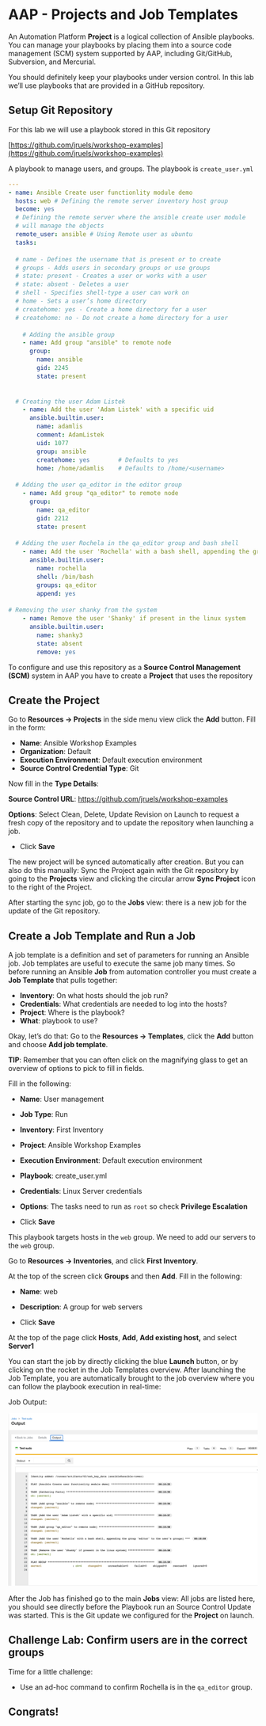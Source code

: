 # AAP - Projects and Job Templates

An Automation Platform **Project** is a logical collection of Ansible playbooks. You can manage your playbooks by placing them into a source code management (SCM) system supported by AAP, including Git/GitHub, Subversion, and Mercurial.

You should definitely keep your playbooks under version control. In this lab we’ll use playbooks that are provided in a GitHub repository.



## Setup Git Repository

For this lab we will use a playbook stored in this Git repository

[https://github.com/jruels/workshop-examples](https://github.com/jruels/workshop-examples)

A playbook to manage users, and groups. The playbook is `create_user.yml`

```yaml
---
- name: Ansible Create user functionlity module demo
  hosts: web # Defining the remote server inventory host group
  become: yes
  # Defining the remote server where the ansible create user module
  # will manage the objects
  remote_user: ansible # Using Remote user as ubuntu
  tasks:

  # name - Defines the username that is present or to create
  # groups - Adds users in secondary groups or use groups
  # state: present - Creates a user or works with a user
  # state: absent - Deletes a user
  # shell - Specifies shell-type a user can work on
  # home - Sets a user’s home directory
  # createhome: yes - Create a home directory for a user
  # createhome: no - Do not create a home directory for a user

    # Adding the ansible group
    - name: Add group "ansible" to remote node
      group:
        name: ansible
        gid: 2245
        state: present


  # Creating the user Adam Listek
    - name: Add the user 'Adam Listek' with a specific uid
      ansible.builtin.user:
        name: adamlis
        comment: AdamListek
        uid: 1077
        group: ansible
        createhome: yes        # Defaults to yes
        home: /home/adamlis    # Defaults to /home/<username>

  # Adding the user qa_editor in the editor group
    - name: Add group "qa_editor" to remote node
      group:
        name: qa_editor
        gid: 2212
        state: present

  # Adding the user Rochela in the qa_editor group and bash shell
    - name: Add the user 'Rochella' with a bash shell, appending the group 'editor' to the user's groups
      ansible.builtin.user:
        name: rochella
        shell: /bin/bash
        groups: qa_editor
        append: yes

# Removing the user shanky from the system
    - name: Remove the user 'Shanky' if present in the linux system
      ansible.builtin.user:
        name: shanky3
        state: absent
        remove: yes
```



To configure and use this repository as a **Source Control Management (SCM)** system in AAP you have to create a **Project** that uses the repository



## Create the Project

Go to **Resources → Projects** in the side menu view click the **Add** button. Fill in the form: 

* **Name**: Ansible Workshop Examples
* **Organization**: Default
* **Execution Environment**: Default execution environment
* **Source Control Credential Type**: Git

Now fill in the **Type Details**: 

**Source Control URL**: https://github.com/jruels/workshop-examples

**Options**: Select Clean, Delete, Update Revision on Launch to request a fresh copy of the repository and to update the repository when launching a job.

* Click **Save**

The new project will be synced automatically after creation. But you can also do this manually: Sync the Project again with the Git repository by going to the **Projects** view and clicking the circular arrow **Sync Project** icon to the right of the Project.

After starting the sync job, go to the **Jobs** view: there is a new job for the update of the Git repository.



## Create a Job Template and Run a Job

A job template is a definition and set of parameters for running an Ansible job. Job templates are useful to execute the same job many times. So before running an Ansible **Job** from automation controller you must create a **Job Template** that pulls together:

- **Inventory**: On what hosts should the job run?
- **Credentials**: What credentials are needed to log into the hosts?
- **Project**: Where is the playbook?
- **What**: playbook to use?

Okay, let’s do that: Go to the **Resources -> Templates**, click the **Add** button and choose **Add job template**.



**TIP**: Remember that you can often click on the magnifying glass to get an overview of options to pick to fill in fields.

Fill in the following: 

* **Name**: User management

* **Job Type**: Run

* **Inventory**: First Inventory

* **Project**: Ansible Workshop Examples

* **Execution Environment**: Default execution environment 

* **Playbook**: create_user.yml

* **Credentials**: Linux Server credentials

* **Options**: The tasks need to run as `root` so check **Privilege Escalation**

* Click **Save**



This playbook targets hosts in the `web` group. We need to add our servers to the `web` group. 

Go to **Resources → Inventories**, and click **First Inventory**. 

At the top of the screen click **Groups** and then **Add**. Fill in the following: 

* **Name**: web

* **Description**: A group for web servers

* Click **Save**

At the top of the page click **Hosts**, **Add**, **Add existing host,** and select **Server1**





You can start the job by directly clicking the blue **Launch** button, or by clicking on the rocket in the Job Templates overview. After launching the Job Template, you are automatically brought to the job overview where you can follow the playbook execution in real-time:



Job Output: 

![image-20220223001406020](images/image-20220223001406020.png)

After the Job has finished go to the main **Jobs** view: All jobs are listed here, you should see directly before the Playbook run an Source Control Update was started. This is the Git update we configured for the **Project** on launch.



## Challenge Lab: Confirm users are in the correct groups

Time for a little challenge:

- Use an ad-hoc command to confirm Rochella is in the `qa_editor` group.



## Congrats! 



